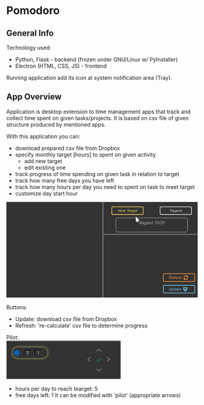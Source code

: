 # Pomodoro

## General Info

Technology used:
* Python, Flask - backend  (frozen under GNU/Linux w/ PyInstaller)
* Electron (HTML, CSS, JS) - frontend

Running application add its icon at system notification area (Tray).



## App Overview

Application is desktop extension to time management apps that track and collect time spent
on given tasks/projects. It is based on csv file of given structure produced by mentioned apps.   

With this application you can:
* download prepared csv file from Dropbox
* specify monthly target [hours] to spent on given activity
    * add new target
    * edit existing one
* track progress of time spending on given task in relation to target
* track how many free days you have left
* track how many hours per day you need to spent on task to meet target
* customize day start hour


![Overview](./docs/overview.gif)

Buttons:
* Update: download csv file from Dropbox
* Refresh: 're-calculate' csv file to determine progress

Pilot:  
![Daily](./docs/daily.png)
* hours per day to reach tearget: 5
* free days left: 1
It can be modified with 'pilot' (appropriate arrows)

